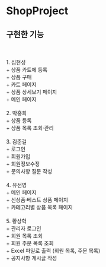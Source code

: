 # ShopProject
## 구현한 기능
<br>
<br>
 1. 심현성 <br>
  + 상품 카트에 등록 <br>
  + 상품 구매 <br>
  + 카트 페이지 <br>
  + 상품 상세보기 페이지 <br>
  + 메인 페이지 <br>
  <br>
 2. 박홍희 <br>
  + 상품 등록 <br>
  + 상품 목록 조회·관리 <br>
  <br>
 3. 김준걸 <br>
  + 로그인 <br>
  + 회원가입 <br>
  + 회원정보수정 <br>
  + 문의사항 질문 작성 <br>
  <br>
 4. 유선영 <br>
  + 메인 페이지 <br>
  + 신상품·베스트 상품 페이지 <br>
  + 카테고리별 상품 목록 페이지 <br>
   <br>
 5. 황상혁 <br>
  + 관리자 로그인 <br>
  + 회원 목록 조회 <br>
  + 회원 주문 목록 조회 <br>
  + Excel 파일로 출력 (회원 목록, 주문 목록) <br>
  + 공지사항 게시글 작성 <br>
  
 
